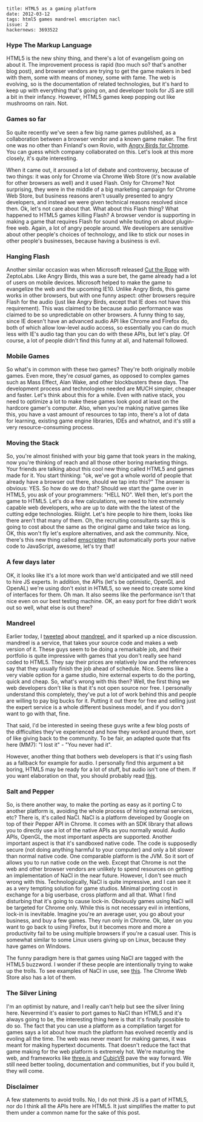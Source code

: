     title: HTML5 as a gaming platform
    date: 2012-03-12
    tags: html5 games mandreel emscripten nacl
    issue: 2
    hackernews: 3693522

### Hype The Markup Language

HTML5 is the new shiny thing, and there's a lot of evangelism going on about it. The improvement process is rapid (too much so? that's another blog post), and browser vendors are trying to get the game makers in bed with them, some with means of money, some with fame. The web is evolving, so is the documentation of related technologies, but it's hard to keep up with everything that's going on, and developer tools for JS are still a bit in their infancy. However, HTML5 games keep popping out like mushrooms on rain. Not.

### Games so far

So quite recently we've seen a few big name games published, as a collaboration between a browser vendor and a known game maker. The first one was no other than Finland's own Rovio, with [Angry Birds for Chrome](http://chrome.angrybirds.com/). You can guess which company collaborated on this. Let's look at this more closely, it's quite interesting.

When it came out, it aroused a lot of debate and controversy, because of two things: it was only for Chrome via Chrome Web Store (it's now available for other browsers as well) and it used Flash. Only for Chrome? Not surprising, they were in the middle of a big marketing campaign for Chrome Web Store, but business reasons aren't usually presented to angry developers, and instead we were given technical reasons resolved since then. Ok, let's not care about that. What about this Flash thing? What happened to HTML5 games killing Flash? A browser vendor is supporting in making a game that requires Flash for sound while touting on about plugin-free web. Again, a lot of angry people around. We developers are sensitive about other people's choices of technology, and like to stick our noses in other people's businesses, because having a business is evil.

### Hanging Flash

Another similar occasion was when Microsoft released [Cut the Rope](http://www.cuttherope.ie/) with ZeptoLabs. Like Angry Birds, this was a sure bet, the game already had a lot of users on mobile devices. Microsoft helped to make the game to evangelize the web and the upcoming IE10. Unlike Angry Birds, this game works in other browsers, but with one funny aspect: other browsers require Flash for the audio (just like Angry Birds, except that IE does not have this requirement). This was claimed to be because audio performance was claimed to be so unpredictable on other browsers. A funny thing to say, since IE doesn't have an advanced audio API like Chrome and Firefox do, both of which allow low-level audio access, so essentially you can do much less with IE's audio tag than you can do with these APIs, but let's play. Of course, a lot of people didn't find this funny at all, and hatemail followed.

### Mobile Games

So what's in common with these two games? They're both originally mobile games. Even more, they're *casual* games, as opposed to complex games such as Mass Effect, Alan Wake, and other blockbusters these days. The development process and technologies needed are MUCH simpler, cheaper and faster. Let's think about this for a while. Even with native stack, you need to optimize a lot to make these games look good at least on the hardcore gamer's computer. Also, when you're making native games like this, you have a vast amount of resources to tap into, there's a lot of data for learning, existing game engine libraries, IDEs and whatnot, and it's still a very resource-consuming process.

### Moving the Stack

So, you're almost finished with your big game that took years in the making, now you're thinking of reach and all those other boring marketing things. Your friends are talking about this cool new thing called HTML5 and games made for it. You start thinking: "ok, we've got a whole world of people that already have a browser out there, should we tap into this?" The answer is obvious: YES. So how do we do that? Should we start the game over in HTML5, you ask of your programmers: "HELL NO". Well then, let's port the game to HTML5. Let's do a few calculations, we need to hire extremely capable web developers, who are up to date with the the latest of the cutting edge technologies. Riiight. Let's hire people to hire them, looks like there aren't that many of them. Oh, the recruiting consultants say this is going to cost about the same as the original game and take twice as long. OK, this won't fly let's explore alternatives, and ask the community. Nice, there's this new thing called [emscripten](https://github.com/kripken/emscripten) that automatically ports your native code to JavaScript, awesome, let's try that!

### A few days later

OK, it looks like it's a lot more work than we'd anticipated and we still need to hire JS experts. In addition, the APIs (let's be optimistic, OpenGL and OpenAL) we're using don't exist in HTML5, so we need to create some kind of interfaces for them. Oh man. It also seems like the performance isn't that nice even on our best testing machine. OK, an easy port for free didn't work out so well, what else is out there?

### Mandreel

Earlier today, I [tweeted](https://twitter.com/#!/quinnirill/status/179111177794756608) about [mandreel](http://www.mandreel.com/), and it sparked up a nice discussion. mandreel is a service, that takes your source code and makes a web version of it. These guys seem to be doing a remarkable job, and their portfolio is quite impressive with games that you don't really see hand coded to HTML5. They say their prices are relatively low and the references say that they usually finish the job ahead of schedule. Nice. Seems like a very viable option for a game studio, hire external experts to do the porting, quick and cheap. So, what's wrong with this then? Well, the first thing we web developers don't like is that it's not open source nor free. I personally understand this completely, they've put a lot of work behind this and people are willing to pay big bucks for it. Putting it out there for free and selling just the expert service is a whole different business model, and if you don't want to go with that, fine.

That said, I'd be interested in seeing these guys write a few blog posts of the difficulties they've experienced and how they worked around them, sort of like giving back to the community. To be fair, an adapted quote that fits here (MM7): "I lost it" - "You never had it".

However, another thing that bothers web developers is that it's using flash as a fallback for example for audio. I personally find this argument a bit boring, HTML5 may be ready for a lot of stuff, but audio isn't one of them. If you want elaboration on that, you should probably read [this](http://ofmlabs.org/articles/dublin.html).

### Salt and Pepper

So, is there another way, to make the porting as easy as it porting C to another platform is, avoiding the whole process of hiring external services, etc? There is, it's called NaCl. NaCl is a platform developed by Google on top of their Pepper API in Chrome. It comes with an SDK library that allows you to directly use a lot of the native APIs as you normally would. Audio APIs, OpenGL, the most important aspects are supported. Another important aspect is that it's sandboxed native code. The code is supposedly secure (not doing anything harmful to your computer) and only a bit slower than normal native code. One comparable platform is the JVM. So it sort of allows you to run native code on the web. Except that Chrome is not the web and other browser vendors are unlikely to spend resources on getting an implementation of NaCl in the near future. However, I don't see much wrong with this. Technologically, NaCl is quite impressive, and I can see it as a very tempting solution for game studios. Minimal porting cost in exchange for a big userbase, cross platform and all that. What I find disturbing that it's going to cause lock-in. Obviously games using NaCl will be targeted for Chrome only. While this is not necessary evil in intentions, lock-in is inevitable. Imagine you're an average user, you go about your business, and buy a few games. They run only in Chrome. Ok, later on you want to go back to using Firefox, but it becomes more and more a productivity fail to be using multiple browsers if you're a casual user. This is somewhat similar to some Linux users giving up on Linux, because they have games on Windows.

The funny paradigm here is that games using NaCl are tagged with the HTML5 buzzword. I wonder if these people are intentionally trying to wake up the trolls. To see examples of NaCl in use, see [this](http://www.html5gamedevs.com/tag/nacl/). The Chrome Web Store also has a lot of them.

### The Silver Lining

I'm an optimist by nature, and I really can't help but see the silver lining here. Nevermind it's easier to port games to NaCl than HTML5 and it's always going to be, the interesting thing here is that it's finally possible to do so. The fact that you can use a platform as a compilation target for games says a lot about how much the platform has evolved recently and is evoling all the time. The web was never meant for making games, it was meant for making hypertext documents. That doesn't reduce the fact that game making for the web platform is extremely hot. We're maturing the web, and frameworks like [three.js](https://github.com/mrdoob/three.js) and [CubicVR](http://www.cubicvr.org/) pave the way forward. We still need better tooling, documentation and communities, but if you build it, they will come.

### Disclaimer

A few statements to avoid trolls. No, I do not think JS is a part of HTML5, nor do I think all the APIs here are HTML5. It just simplifies the matter to put them under a common name for the sake of this post.
